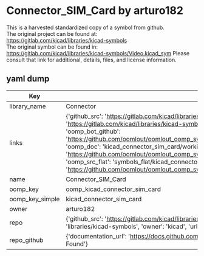 # Connector_SIM_Card by arturo182  
This is a harvested standardized copy of a symbol from github.  
The original project can be found at:  
https://gitlab.com/kicad/libraries/kicad-symbols  
The original symbol can be found in:
https://gitlab.com/kicad/libraries/kicad-symbols/Video.kicad_sym
Please consult that link for additional, details, files, and license information.  
## yaml dump  
| Key | Value |  
| --- | --- |  
| library_name | Connector |  
| links | {'github_src': 'https://gitlab.com/kicad/libraries/kicad-symbols/Video.kicad_sym', 'github_src_repo': 'https://gitlab.com/kicad/libraries/kicad-symbols', 'oomp_bot': 'kicad_connector_sim_card/working', 'oomp_bot_github': 'https://github.com/oomlout/oomlout_oomp_symbol_bot/tree/main/kicad_connector_sim_card/working', 'oomp_doc': 'kicad_connector_sim_card/working', 'oomp_doc_github': 'https://github.com/oomlout/oomlout_oomp_symbol_doc/tree/main/kicad_connector_sim_card/working', 'oomp_src_flat': 'symbols_flat/kicad_connector_sim_card/working', 'oomp_src_flat_github': 'https://github.com/oomlout/oomlout_oomp_symbol_src/tree/main/kicad_connector_sim_card/working'} |  
| name | Connector_SIM_Card |  
| oomp_key | oomp_kicad_connector_sim_card |  
| oomp_key_simple | kicad_connector_sim_card |  
| owner | arturo182 |  
| repo | {'github_src': 'https://gitlab.com/kicad/libraries/kicad-symbols/Video.kicad_sym', 'name': 'libraries/kicad-symbols', 'owner': 'kicad', 'url': 'https://gitlab.com/kicad/libraries/kicad-symbols'} |  
| repo_github | {'documentation_url': 'https://docs.github.com/rest/repos/repos#get-a-repository', 'message': 'Not Found'} |  

